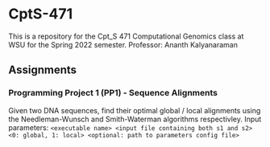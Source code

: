 # CptS-471

This is a repository for the Cpt_S 471 Computational Genomics class at WSU for the Spring 2022 semester. 
Professor: Ananth Kalyanaraman

## Assignments

### Programming Project 1 (PP1) - Sequence Alignments

Given two DNA sequences, find their optimal global / local alignments using the Needleman-Wunsch and Smith-Waterman algorithms respectivley.
Input parameters: `<executable name> <input file containing both s1 and s2> <0: global, 1: local> <optional: path to parameters config file>`
